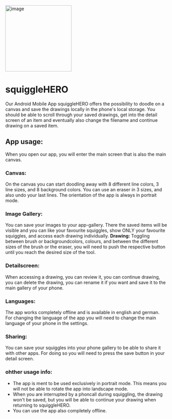<img width="206" alt="image" src="https://github.com/mimimixer/squiggleHEROS/assets/113891038/d6c0ebe0-45f0-4fe0-b540-1b2a8739a910">


# **squiggleHERO**


Our Android Mobile App squiggleHERO offers the possibility to doodle on a canvas and save the drawings locally in the phone's local storage. You should be able to scroll through your saved drawings, get into the detail screen of an item and eventually also change the filename and continue drawing on a saved item.


## App usage:
When you open our app, you will enter the main screen that is also the main canvas. 
### **Canvas**:
On the canvas you can start doodling away with 8 different line colors, 3 line sizes, and 8 background colors. You can use an eraser in 3 sizes, and also undo your last lines. The orientation of the app is always in portrait mode.
### **Image Gallery:** 
You can save your images to your app-gallery. There the saved items will be visible and you
can like your favourite squiggles, show ONLY your favourite squiggles, and access each drawing individually. 
**Drawing:** Toggling between brush or backgroundcolors, colours, and between the different sizes of the brush or the eraser, you will need to push the respective button until you reach the desired size of the tool.
### **Detailscreen:** 
When accessing a drawing, you can review it, you can continue drawing, you can delete the drawing, you can rename it if you want and save it to the main gallery of your phone.
### **Languages:** 
The app works completely offline and is available in english and german. For changing the language of the app you will need to change the main language of your phone in the settings.
### **Sharing:**
You can save your squiggles into your phone gallery to be able to share it with other apps. For doing so you will need to press the save button in your detail screen.
### **ohther usage info:**
- The app is ment to be used exclusively in portrait mode. This means you will not be able to rotate the app into landscape mode.
- When you are interrupted by a phoncall during squiggling, the drawing won't be saved, but you will be able to continue your drawing when returning to squiggleHERO.
- You can use the app also completely offline.





